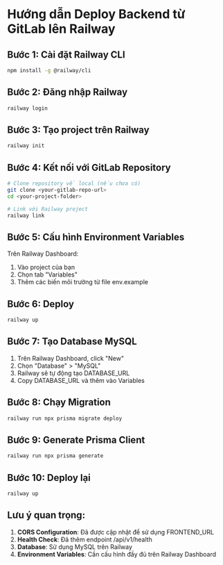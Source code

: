 # Hướng dẫn Deploy Backend từ GitLab lên Railway

## Bước 1: Cài đặt Railway CLI

```bash
npm install -g @railway/cli
```

## Bước 2: Đăng nhập Railway

```bash
railway login
```

## Bước 3: Tạo project trên Railway

```bash
railway init
```

## Bước 4: Kết nối với GitLab Repository

```bash
# Clone repository về local (nếu chưa có)
git clone <your-gitlab-repo-url>
cd <your-project-folder>

# Link với Railway project
railway link
```

## Bước 5: Cấu hình Environment Variables

Trên Railway Dashboard:
1. Vào project của bạn
2. Chọn tab "Variables"
3. Thêm các biến môi trường từ file env.example

## Bước 6: Deploy

```bash
railway up
```

## Bước 7: Tạo Database MySQL

1. Trên Railway Dashboard, click "New"
2. Chọn "Database" > "MySQL"
3. Railway sẽ tự động tạo DATABASE_URL
4. Copy DATABASE_URL và thêm vào Variables

## Bước 8: Chạy Migration

```bash
railway run npx prisma migrate deploy
```

## Bước 9: Generate Prisma Client

```bash
railway run npx prisma generate
```

## Bước 10: Deploy lại

```bash
railway up
```

## Lưu ý quan trọng:

1. **CORS Configuration**: Đã được cập nhật để sử dụng FRONTEND_URL
2. **Health Check**: Đã thêm endpoint /api/v1/health
3. **Database**: Sử dụng MySQL trên Railway
4. **Environment Variables**: Cần cấu hình đầy đủ trên Railway Dashboard 
